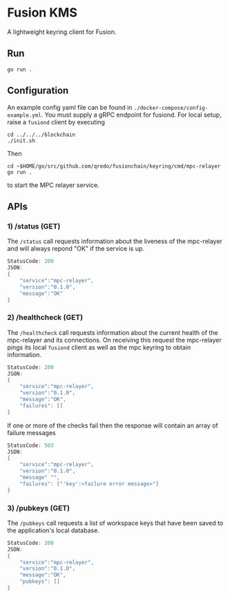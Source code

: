 # Fusion KMS

A lightweight keyring client for Fusion.


## Run

```
go run .
```

## Configuration

An example config yaml file can be found in `./docker-compose/config-example.yml`. You must supply a gRPC endpoint for fusiond.
For local setup, raise a `fusiond` client by executing

```
cd ../../../blockchain
./init.sh
```

Then

```
cd ~$HOME/go/src/github.com/qredo/fusionchain/keyring/cmd/mpc-relayer
go run .
```

to start the MPC relayer service.

## APIs

### 1) /status (GET)

The `/status` call requests information about the liveness of the mpc-relayer and will always repond "OK" if the service is up. 

```go
StatusCode: 200
JSON:
{
    "service":"mpc-relayer",
    "version":"0.1.0",
    "message":"OK"
}
```

### 2) /healthcheck (GET)

The `/healthcheck` call requests information about the current health of the mpc-relayer and its connections. On receiving this request the mpc-relayer pings its local `fusiond` client as well as the mpc keyring to obtain information.

```go
StatusCode: 200
JSON:
{
    "service":"mpc-relayer",
    "version":"0.1.0",
    "message":"OK",
    "failures": []
}
```

If one or more of the checks fail then the response will contain an array of failure messages

```go
StatusCode: 503
JSON: 
{
    "service":"mpc-relayer",
    "version":"0.1.0",
    "message" "",
    "failures": ["'key':<failure error message>"]
} 
```

### 3) /pubkeys (GET)

The `/pubkeys` call requests a list of workspace keys that have been saved to the  application's local database.

```go
StatusCode: 200
JSON:
{
    "service":"mpc-relayer",
    "version":"0.1.0",
    "message":"OK",
    "pubkeys": []
}